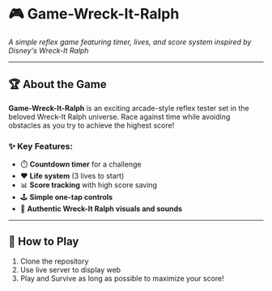 # 🎮 Game-Wreck-It-Ralph 

*A simple reflex game featuring timer, lives, and score system inspired by Disney's Wreck-It Ralph*

---

## 🏆 About the Game  
**Game-Wreck-It-Ralph** is an exciting arcade-style reflex tester set in the beloved Wreck-It Ralph universe. Race against time while avoiding obstacles as you try to achieve the highest score!

### ✨ Key Features:
- ⏱️ **Countdown timer** for a challenge
- ❤️ **Life system** (3 lives to start)
- 📊 **Score tracking** with high score saving
- 🕹️ **Simple one-tap controls**
- 🎨 **Authentic Wreck-It Ralph visuals and sounds**

---

## 🚀 How to Play
1. Clone the repository
2. Use live server to display web
3. Play and Survive as long as possible to maximize your score!



